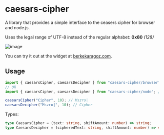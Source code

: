 # caesars-cipher

A library that provides a simple interface to the ceasers cipher for browser and node.js.

Uses the legal range of UTF-8 instead of the regular alphabet: **0x80** _(128)_

![image](https://user-images.githubusercontent.com/34271483/169030025-f58720e8-6800-4bab-921e-c1a12565b895.png)

You can try it out at the widget at [berkekaragoz.com](https://berkekaragoz.com).

## Usage

```ts
import { caesarsCipher, caesarsDecipher } from "caesars-cipher/browser"; // For browser
// OR
import { caesarsCipher, caesarsDecipher } from "caesars-cipher/node"; // For node

caesarsCipher("Cipher", 10); // Mszro|
caesarsDecipher("Mszro|", 10); // Cipher
```

Types:

```ts
type CaesarsCipher = (text: string, shiftAmount: number) => string;
type CaesarsDecipher = (cipheredText: string, shiftAmount: number) => string;
```
